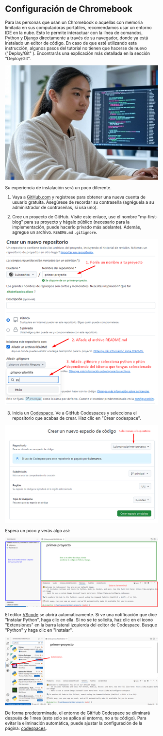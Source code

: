 # Configuración de Chromebook

Para las personas que usan un Chromebook o aquellas con memoria limitada en sus computadoras portátiles, recomendamos usar un entorno IDE en la nube. Esto le permite interactuar con la línea de comandos, Python y Django directamente a través de su navegador, donde ya está instalado un editor de código. En caso de que esté utilizando esta instrucción, algunos pasos del tutorial no tienen que hacerse de nuevo ("Deploy/Git" ). Encontrarás una explicación más detallada en la sección "Deploy/Git".

![Crear repositorio](media/girl.jpeg)

Su experiencia de instalación será un poco diferente.

1. Vaya a [GitHub.com](GitHub.com) y regístrese para obtener una nueva cuenta de usuario gratuita. Asegúrese de recordar su contraseña (agréguela a su administrador de contraseñas, si usa uno).

2. Cree un proyecto de GitHub. Visite este enlace, use el nombre "my-first-blog" para su proyecto y hágalo público (necesario para la implementación, puede hacerlo privado más adelante). Además, agregue un archivo. `README.md` `.gitignore`.

![Crear repositorio](media/crearrepo.png)


3. Inicia un [Codespace](https://github.com/codespaces/new). Ve a GitHub Codespaces y selecciona el repositorio que acabas de crear. Haz clic en "Crear codespace".

![Abrir codespace](media/abrircs.png)

Espera un poco y verás algo así:

![Partes de Codespace](media/partecs.png)

El editor [VScode](https://code.visualstudio.com/) se abrirá automáticamente. Si ve una notificación que dice "Instalar Python", haga clic en ella. Si no se te solicita, haz clic en el icono "Extensiones" en la barra lateral izquierda del editor de Codespace. Busque "Python" y haga clic en "Instalar".

![Extenciones](media/extensiones.png)

De forma predeterminada, el entorno de GitHub Codespace se eliminará después de 1 mes (esto solo se aplica al entorno, no a tu código). Para evitar la eliminación automática, puede ajustar la configuración de la página: [codespaces](https://github.com/codespaces).